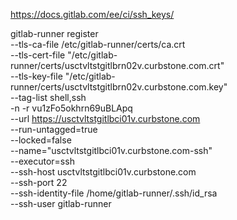 

https://docs.gitlab.com/ee/ci/ssh_keys/

gitlab-runner register \
  --tls-ca-file /etc/gitlab-runner/certs/ca.crt \
  --tls-cert-file "/etc/gitlab-runner/certs/usctvltstgitlbrn02v.curbstone.com.crt" \
  --tls-key-file "/etc/gitlab-runner/certs/usctvltstgitlbrn02v.curbstone.com.key" \
  --tag-list shell,ssh  \
  -n -r vu1zFo5okhrn69uBLApq \
  --url https://usctvltstgitlbci01v.curbstone.com \
  --run-untagged=true  \
  --locked=false  \
  --name="usctvltstgitlbci01v.curbstone.com-ssh" \
  --executor=ssh \
  --ssh-host usctvltstgitlbci01v.curbstone.com \
  --ssh-port 22 \
  --ssh-identity-file /home/gitlab-runner/.ssh/id_rsa \
  --ssh-user gitlab-runner
